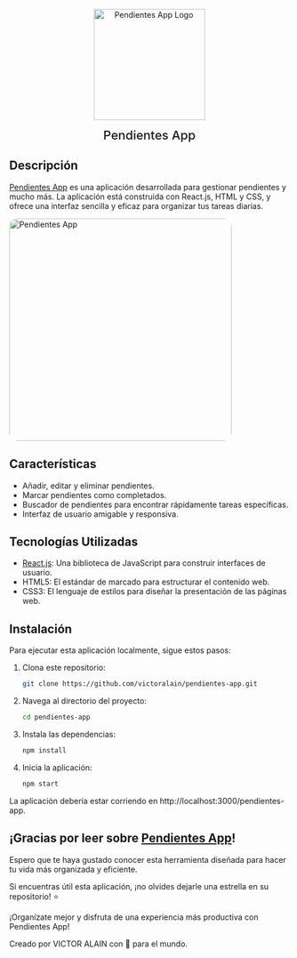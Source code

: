 <p align="center"><a href="https://victoralain.github.io/pendientes-app/" target="_blank"><img src="https://victoralain.github.io/pendientes-app/favicon-512.png" width="200" alt="Pendientes App Logo"></a></p>

<p align="center"><a href="https://victoralain.github.io/pendientes-app/" target="_blank" style="text-decoration: none; color: inherit; font-size: 22px; font-weight: 500;">Pendientes App</a></p>


## Descripción

[Pendientes App](https://victoralain.github.io/pendientes-app/) es una aplicación desarrollada para gestionar pendientes y mucho más. La aplicación está construida con React.js, HTML y CSS, y ofrece una interfaz sencilla y eficaz para organizar tus tareas diarias.

<p align="left"><a href="https://victoralain.github.io/pendientes-app/" target="_blank"><img src="https://i.imgur.com/qZeWEwD.gif" width="400" style="border-radius: 15px;" alt="Pendientes App"></a></p>

## Características

- Añadir, editar y eliminar pendientes.
- Marcar pendientes como completados.
- Buscador de pendientes para encontrar rápidamente tareas específicas.
- Interfaz de usuario amigable y responsiva.

## Tecnologías Utilizadas

- [React.js](https://reactjs.org/): Una biblioteca de JavaScript para construir interfaces de usuario.
- HTML5: El estándar de marcado para estructurar el contenido web.
- CSS3: El lenguaje de estilos para diseñar la presentación de las páginas web.

## Instalación

Para ejecutar esta aplicación localmente, sigue estos pasos:

1. Clona este repositorio:
   ```bash
   git clone https://github.com/victoralain/pendientes-app.git
2. Navega al directorio del proyecto:
   ```bash
   cd pendientes-app
3. Instala las dependencias:
   ```bash
   npm install
4. Inicia la aplicación:
   ```bash
   npm start


La aplicación debería estar corriendo en http://localhost:3000/pendientes-app.


## ¡Gracias por leer sobre [Pendientes App](https://victoralain.github.io/pendientes-app/)!

Espero que te haya gustado conocer esta herramienta diseñada para hacer tu vida más organizada y eficiente.

Si encuentras útil esta aplicación, ¡no olvides dejarle una estrella en su repositorio! ⭐

¡Organízate mejor y disfruta de una experiencia más productiva con Pendientes App! 

Creado por VICTOR ALAIN con 🤍 para el mundo.